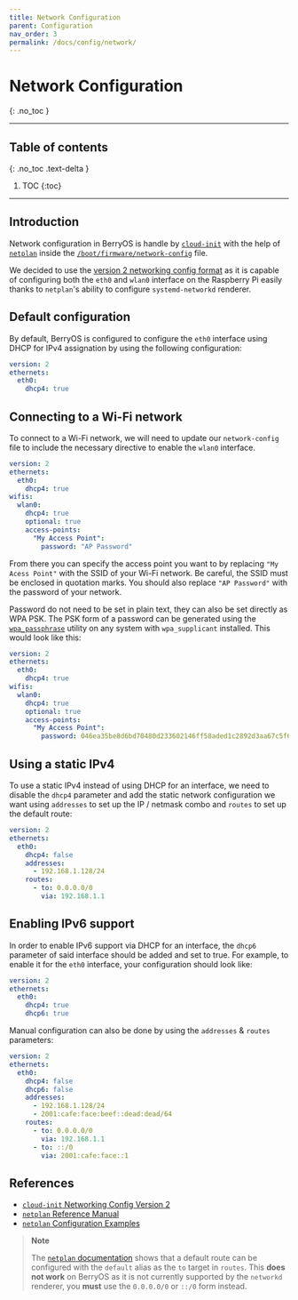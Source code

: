```yaml
---
title: Network Configuration
parent: Configuration
nav_order: 3
permalink: /docs/config/network/
---
```


# Network Configuration
{: .no_toc }

---

## Table of contents
{: .no_toc .text-delta }

1. TOC
{:toc}

---

## Introduction

Network configuration in BerryOS is handle by [`cloud-init`](https://cloudinit.readthedocs.io/en/latest/topics/network-config.html) with the help of [`netplan`](https://netplan.io/) inside the [`/boot/firmware/network-config`](https://github.com/0rax/BerryOS/blob/main/rootfs/boot/firmware/network-config) file.

We decided to use the [version 2 networking config format](https://cloudinit.readthedocs.io/en/latest/topics/network-config-format-v2.html) as it is capable of configuring both the `eth0` and `wlan0` interface on the Raspberry Pi easily thanks to `netplan`'s ability to configure `systemd-networkd` renderer.

## Default configuration

By default, BerryOS is configured to configure the `eth0` interface using DHCP for IPv4 assignation by using the following configuration:

```yaml
version: 2
ethernets:
  eth0:
    dhcp4: true
```

## Connecting to a Wi-Fi network

To connect to a Wi-Fi network, we will need to update our `network-config` file to include the necessary directive to enable the `wlan0` interface.

```yaml
version: 2
ethernets:
  eth0:
    dhcp4: true
wifis:
  wlan0:
    dhcp4: true
    optional: true
    access-points:
      "My Access Point":
        password: "AP Password"
```

From there you can specify the access point you want to by replacing `"My Acess Point"` with the SSID of your Wi-Fi network. Be careful, the SSID must be enclosed in quotation marks. You should also replace `"AP Password"` with the password of your network.

Password do not need to be set in plain text, they can also be set directly as WPA PSK. The PSK form of a password can be generated using the [`wpa_passphrase`](https://linux.die.net/man/8/wpa_passphrase) utility on any system with `wpa_supplicant` installed. This would look like this:

```yaml
version: 2
ethernets:
  eth0:
    dhcp4: true
wifis:
  wlan0:
    dhcp4: true
    optional: true
    access-points:
      "My Access Point":
        password: 046ea35be8d6bd70480d233602146ff58aded1c2892d3aa67c5f6be635e8163f
```

## Using a static IPv4

To use a static IPv4 instead of using DHCP for an interface, we need to disable the `dhcp4` parameter and add the static network configuration we want using `addresses` to set up the IP / netmask combo and `routes` to set up the default route:

```yaml
version: 2
ethernets:
  eth0:
    dhcp4: false
    addresses:
      - 192.168.1.128/24
    routes:
      - to: 0.0.0.0/0
        via: 192.168.1.1
```

## Enabling IPv6 support

In order to enable IPv6 support via DHCP for an interface, the `dhcp6` parameter of said interface should be added and set to true. For example, to enable it for the `eth0` interface, your configuration should look like:

```yaml
version: 2
ethernets:
  eth0:
    dhcp4: true
    dhcp6: true
```

Manual configuration can also be done by using the `addresses` & `routes` parameters:

```yaml
version: 2
ethernets:
  eth0:
    dhcp4: false
    dhcp6: false
    addresses:
      - 192.168.1.128/24
      - 2001:cafe:face:beef::dead:dead/64
    routes:
      - to: 0.0.0.0/0
        via: 192.168.1.1
      - to: ::/0
        via: 2001:cafe:face::1
```

## References

- [`cloud-init` Networking Config Version 2](https://cloudinit.readthedocs.io/en/latest/topics/network-config-format-v2.html)
- [`netplan` Reference Manual](https://netplan.io/reference/)
- [`netplan` Configuration Examples](https://netplan.io/examples/)

> **Note**
>
> The [`netplan` documentation](https://netplan.io/examples/#using-dhcp-and-static-addressing) shows that a default route can be configured with the `default` alias as the `to` target in `routes`. This **does not work** on BerryOS as it is not currently supported by the `networkd` renderer, you **must** use the `0.0.0.0/0` or `::/0` form instead.
>
